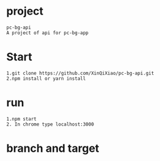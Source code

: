 # project
	pc-bg-api
	A project of api for pc-bg-app


# Start
	1.git clone https://github.com/XinQiXiao/pc-bg-api.git
	2.npm install or yarn install

# run
	1.npm start 
	2. In chrome type localhost:3000

# branch and target